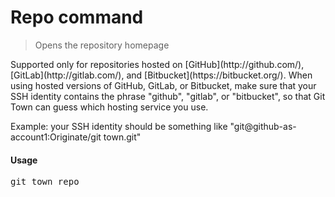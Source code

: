 <h1 textrun="command-heading">Repo command</h1>

<blockquote textrun="command-summary">
Opens the repository homepage
</blockquote>

<a textrun="command-description">
Supported only for repositories hosted on [GitHub](http://github.com/),
[GitLab](http://gitlab.com/), and [Bitbucket](https://bitbucket.org/).
When using hosted versions of GitHub, GitLab, or Bitbucket,
make sure that your SSH identity contains the phrase "github", "gitlab", or "bitbucket",
so that Git Town can guess which hosting service you use.

Example:
your SSH identity should be something like
"git@github-as-account1:Originate/git town.git"
</a>


#### Usage

<pre textrun="command-usage">
git town repo
</pre>
